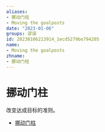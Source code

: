 ```yaml
---
aliases:
- 挪动门柱
- Moving the goalposts
date: "2023-01-06"
groups: 谬误
id: 20230106213914_1ecd5279be794205
name:
- Moving the goalposts
zhname:
- 挪动门柱
---
```


# 挪动门柱

改变达成目标的准则。

* [挪动门柱](https://zh.wikipedia.org/wiki/%E6%8C%AA%E5%8B%95%E9%96%80%E6%9F%B1)
